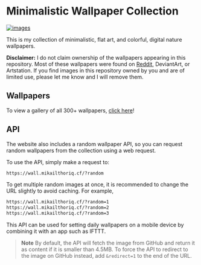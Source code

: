 # Minimalistic Wallpaper Collection

[![images](https://custom-icon-badges.demolab.com/github/directory-file-count/riqalter/minima-wall/images?label=images&logo=image)](https://github.com/riqalter/minima-wall/tree/main/images)

This is my collection of minimalistic, flat art, and colorful, digital nature wallpapers.

**Disclaimer:** I do not claim ownership of the wallpapers appearing in this repository. Most of these wallpapers were found on [Reddit](https://www.reddit.com/r/wallpaper/), DeviantArt, or Artstation. If you find images in this repository owned by you and are of limited use, please let me know and I will remove them.

## Wallpapers

To view a gallery of all 300+ wallpapers, [click here](https://wall.mikailthoriq.cf/)!

## API

The website also includes a random wallpaper API, so you can request random wallpapers from the collection using a web request.

To use the API, simply make a request to:

```md
https://wall.mikailthoriq.cf/?random
```

To get multiple random images at once, it is recommended to change the URL slightly to avoid caching. For example,

```md
https://wall.mikailthoriq.cf/?random=1
https://wall.mikailthoriq.cf/?random=2
https://wall.mikailthoriq.cf/?random=3
```

This API can be used for setting daily wallpapers on a mobile device by combining it with an app such as IFTTT.

> **Note**
> By default, the API will fetch the image from GitHub and return it as content if it is smaller than 4.5MB.
> To force the API to redirect to the image on GitHub instead, add `&redirect=1` to the end of the URL.


